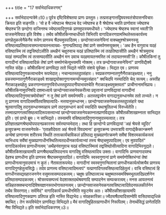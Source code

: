+++
title = "17 सर्वाभेदाधिकरणम्"

+++
सर्वाभेदादन्यत्रेमे॥10॥ पूर्वत्र द्दष्टिविशेषतया प्राणः प्रस्तुतः। तत्प्रसङ्गात्तद्विषयस्वतंत्रोपासनविचारः क्रियत इति सङ्गतिः। 'यो ह वै ज्येष्ठञ्च श्रेष्ठञ्च वेद ज्येष्ठश्च ह वै श्रेष्ठेश्च भवति प्राणोवाव ज्येष्ठश्च श्रेष्ठश्च'ति छन्दोगा वाजिनश्च ज्येष्ठत्वादिगुणकं प्राणमुपास्यमधीयते। 'ज्येष्ठश्च श्रेष्ठश्च स्वानां भवती'ति वाजसनेयिपाठ इति विशेषः। तथैव कौषीतकिनश्चाधीयते त्रिभिरपि वागादिकरणग्रामस्थितेस्तत्कार्यस्य प्राणहेतुकत्वेनैकेनैव रूपेण प्राणस्य श्रैठ्यमुपपादितम्। छन्दोगवाजसनेयिनां वाक्चक्षुश्श्रोत्रमनस्सु वसिष्ठत्वप्रतिष्ठात्वसम्पत्त्यायतनत्वाख्य- गुणान्प्रतिपाद्य तेषां प्राणे समर्पणमप्युक्तम्। 'अथ हैन वागुवाच यदहं वसिष्ठास्मि त्वं तद्वसिष्ठोऽसीति अथहैनं चक्षुरुवाच यदहं प्रतिष्ठास्मि त्वं तत्प्रतिष्ठासीति अथहैनं श्रोत्रमुवाच यदहं सम्पदस्मि त्वं तत्सम्पदसीति अथहैनं मन उवाच यदहमायतनमस्ति त्वं तदायतनमसी'ति। कौषीतकिनां तु वागादीनां वसिष्ठत्वादिकं तेषां प्राणे समर्पणंचेत्युभयमपि नोक्तम्। तत्र छन्दोगावाजसनेयिनां" प्राणविद्यैक्ये नास्ति संदेहः। कौषीतकिनां प्राणविद्या ततो भिद्यते नवेति संशये पूर्वपक्षः। भिद्यत एव। प्राणस्य वसिष्ठत्वादिगुणकत्वाभावेन रूपभेदात्। नचान्यतस्तदुपसंहारः। स्वप्रकरणाम्नातगुणैर्नैराकाङ्क्ष्यात्। ननु प्रकरमाम्नातगुणैर्नैराकाङ्क्ष्ये शाखाद्वयोक्तगुणानामन्योन्यमुपसंहारः" क्वचिदपि नस्यादिति चेत् सत्यम्। अस्तीह नैराकाङ्क्ष्यहेतुः प्रकरणाम्नातगुणविरोधस्तदुपपादनीयाभावश्चेति नैराकाङ्क्ष्यमुक्तवतां" प्राचीनानामभिप्रायः। कौषीतकिनामुपनिषदि दशमाध्याये छान्दोग्यवाजसनेयकरीत्या प्रवृत्तानां प्राणविद्यायां वागादीनां वसिष्ठत्वादिगुणमात्रमोवोक्तं" न तु तेषां प्राणे समर्पणमपि। अतस्तद्वत्त्वेन वागाद्यनुसन्धानमेव ततो लभ्यते। न तु प्राणस्य वागादिसमर्पितवसिष्ठत्वादि- मत्तयानुसन्धानम्। छान्दोग्यवाजसनेयकतस्तदुपसंहारे यथा श्रुतवागादिषु तदनुसन्धानमपहाय प्राणे तदनुसन्धानं कार्यं स्यादिति यथाश्रुतिलभ्यं विरुध्येतेति। तस्मात्प्राणगतवसिष्ठत्वादिरूपसत्त्वाभ्यां छान्दोग्यवाजसनेयकाम्नातप्राणविद्यातः कौषीतकीशाखाम्नाता साभिद्यत इति। एवं प्राप्ते ब्रूमः। न साभिद्यते। तस्यामपि वसिष्ठत्वादिगुणानामुपास्यत्वात्। तत्र प्रतिज्ञातप्राणश्रेष्ठ्योपपादनप्रकारस्य सर्वस्याप्यभेदात्। तथा हि छान्दोग्ये प्राणविद्यायां 'अहं श्रेयसे व्यूदिर' इत्युपक्रम्य वाजसनेयके- 'एताहवैदेवता अहं श्रेयसे विवदमाना' इत्युपक्रम्य उभयत्रापि वागाद्येकैकान्क्रमणे अन्येषां प्राणानाम शरीरस्य स्थितिं तत्तत्कार्यंचाविकलं प्रतिपाद्य मुख्यप्राणोत्क्रमणे सर्वेषां विशरमकार्यकस्त्वं चाभिधाय सर्वेषां मुख्यप्राणाधीनस्थितित्वतदधीनकार्यत्वाभ्यां तस्य श्रेष्ठ्चमुपपादितम्। एव मुपपादितं" वागादिकार्यस्य प्राणाधीनत्वम् 'अथैहनंवागुवाच यदहं वसिष्टास्मित्वं तद्वसिष्ठोसीत्यादिना वागादिभिरनूद्यते। कौषीतकिशाखायामपि प्राणश्रैष्ठ्यप्रतिपादनाय वागादिषु वसिष्ठत्वादिय उक्ताः। वागादिभिः प्राणवागादयश्च देहश्च प्राणधीना इति प्राणस्य श्रैष्ट्यमप्युपपादितं। वागादिभिः स्वस्वगुणानां प्राणे समर्पणोक्तिभंग्यां तेषां प्राणाधीनत्वानुवादमात्रं न कुतं। नैतावतारूपभेदः। वागादीनां स्वस्वगुणान्वितानां प्राणधीनकार्यत्वोक्त्यैव प्राणस्य वागादिगुणहेतुत्वसिद्धेः। तदेव प्राणस्य वसिष्टत्वादिमत्वपं" यत्प्राणादिगतवसिष्ठत्वादिहेतुत्वं। वाचि वसिष्टत्वं हि वागधीनसव्द्यवहारजननेन वसुमत्त्वसम्पादकत्वम्। चक्षुषः प्रतिष्ठात्वञ्च चक्षुष्मतस्समविषमभूतलादिप्रदर्शनेन प्रतिष्ठासम्पादकत्वम्। श्रोत्रस्यसम्पत्त्वं वेदशास्रतदर्थश्रवणादि सम्पादनेन सम्पत्करत्वम्। मनस आयतनत्वं सन्निहतस्रक्चन्दनादिविषयज्ञानरूपभोगायतनत्वम्। छान्दोग्यवाजसनेयकगतवसिष्टत्वादिवेदनफलकीर्तनेन तथैव विवरणात्। सर्वमिदं" वागादिकार्यं प्रामधीनमिति स्फुटमेव अतः। कौषीतकीशाखायामपि वसिष्ठत्वादिगुणकप्राणः प्रतिपन्न इति नास्ति विद्याभेदः॥ संग्रहकारिका॥ ज्यैठ्यश्रैठ्यादिसाम्येपि वासिठ्याद्यधिकं क्वचित्। तेन रूपविभेदेन प्राणविद्या विभिद्यते॥ मैवं वागादिषुहितत्प्राणाधीनं निरूपितम्। तेनार्थसिद्धं प्राणेतदिति नैषा विभिद्यते॥ इति सर्वाभेदाधिकरणम्॥3॥